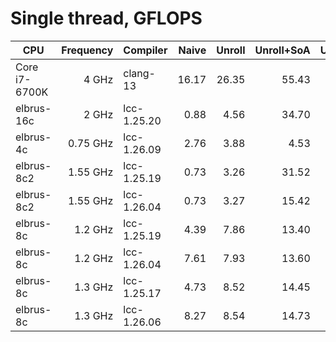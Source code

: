 # Single thread, GFLOPS

| CPU                | Frequency | Compiler           |    Naive |   Unroll | Unroll+SoA | Unroll+SoA+split |
|--------------------|----------:|--------------------|---------:|---------:|-----------:|-----------------:|
| Core i7-6700K      |     4 GHz | clang-13           |    16.17 |    26.35 |      55.43 |            58.88 |
| elbrus-16c         |     2 GHz | lcc-1.25.20        |     0.88 |     4.56 |      34.70 |            44.68 |
| elbrus-4c          |  0.75 GHz | lcc-1.26.09        |     2.76 |     3.88 |       4.53 |             5.86 |
| elbrus-8c2         |  1.55 GHz | lcc-1.25.19        |     0.73 |     3.26 |      31.52 |            33.39 |
| elbrus-8c2         |  1.55 GHz | lcc-1.26.04        |     0.73 |     3.27 |      15.42 |            34.20 |
| elbrus-8c          |   1.2 GHz | lcc-1.25.19        |     4.39 |     7.86 |      13.40 |            13.47 |
| elbrus-8c          |   1.2 GHz | lcc-1.26.04        |     7.61 |     7.93 |      13.60 |            13.83 |
| elbrus-8c          |   1.3 GHz | lcc-1.25.17        |     4.73 |     8.52 |      14.45 |            14.48 |
| elbrus-8c          |   1.3 GHz | lcc-1.26.06        |     8.27 |     8.54 |      14.73 |            15.03 |
